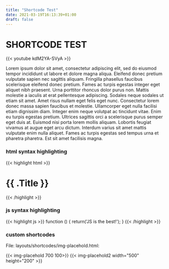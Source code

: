 ```yaml
---
title: "Shortcode Test"
date: 2021-03-19T16:13:39+01:00
draft: false
---
```


# SHORTCODE TEST

{{< youtube kdM2YA-SVyA >}}


Lorem ipsum dolor sit amet, consectetur adipiscing elit, sed do eiusmod tempor incididunt ut labore 
et dolore magna aliqua. Eleifend donec pretium vulputate sapien nec sagittis aliquam. Fringilla 
phasellus faucibus scelerisque eleifend donec pretium. Fames ac turpis egestas integer eget aliquet 
nibh praesent. Urna porttitor rhoncus dolor purus non. Mattis molestie a iaculis at erat pellentesque 
adipiscing. Sodales neque sodales ut etiam sit amet. Amet risus nullam eget felis eget nunc. 
Consectetur lorem donec massa sapien faucibus et molestie. Ullamcorper eget nulla facilisi 
etiam dignissim diam. Integer enim neque volutpat ac tincidunt vitae. Enim eu turpis egestas 
pretium. Ultrices sagittis orci a scelerisque purus semper eget duis at. Euismod nisi porta 
lorem mollis aliquam. Lobortis feugiat vivamus at augue eget arcu dictum. Interdum varius sit 
amet mattis vulputate enim nulla aliquet. Fames ac turpis egestas sed tempus urna et pharetra 
pharetra. Est sit amet facilisis magna.


### html syntax highlighting


{{< highlight html >}}
<h1 class="post-title" style="color:{{ $titleColor }};" >{{ .Title }}</h1>
<div class="post-line"></div>
{{< /highlight >}}


### js syntax highlighting
{{< highlight js >}}
function () {
    return('JS is the best!');
}
{{< /highlight >}}


### custom shortcodes
File: layouts/shortcodes/img-placehold.html:

{{< img-placehold 700 100>}}
{{< img-placehold2 width="500" height="200" >}}
